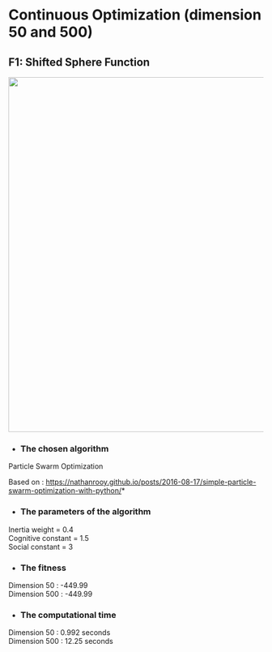 # Continuous Optimization (dimension 50 and 500)
## F1: Shifted Sphere Function   

<image src = "https://user-images.githubusercontent.com/57988473/81109700-c9748600-8f1a-11ea-9b3d-e3d9331e0807.png" width = "700">


- ### The chosen algorithm       
Particle Swarm Optimization  

Based on :  https://nathanrooy.github.io/posts/2016-08-17/simple-particle-swarm-optimization-with-python/*


- ###	The parameters of the algorithm  
Inertia weight = 0.4   
Cognitive constant  = 1.5   
Social constant = 3    

 
- ### The fitness  
Dimension 50  :   -449.99   
Dimension 500 :   -449.99     

- ###	The computational time   
Dimension 50   :   0.992    seconds   
Dimension 500  :   12.25    seconds  
